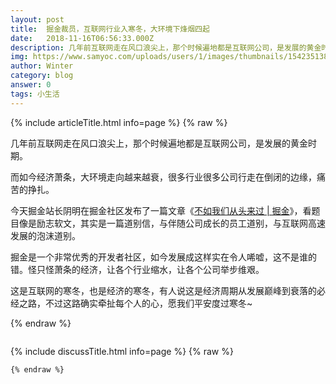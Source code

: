 ```yaml
---
layout: post
title:  掘金裁员，互联网行业入寒冬，大环境下烽烟四起
date:   2018-11-16T06:56:33.000Z
description: 几年前互联网走在风口浪尖上，那个时候遍地都是互联网公司，是发展的黄金时期。而如今经济萧条，大环境走向越来越衰，很多行业很多公司行走在倒闭的边缘，痛苦的挣扎...
img: https://www.samyoc.com/uploads/users/1/images/thumbnails/1542351387215.jpg
author: Winter
category: blog
answer: 0
tags: 小生活
---
```

<div class="article-root">
  <div class="article">
    {% include articleTitle.html info=page %}
    {% raw %}
    <div class="article-content"><p>几年前互联网走在风口浪尖上，那个时候遍地都是互联网公司，是发展的黄金时期。</p>

<p>而如今经济萧条，大环境走向越来越衰，很多行业很多公司行走在倒闭的边缘，痛苦的挣扎。</p>

<p>今天掘金站长阴明在掘金社区发布了一篇文章《<a href="https://juejin.im/post/5bedaad5e51d45728f1074d8" target="_blank">不如我们从头来过 | 掘金</a>》，看题目像是励志软文，其实是一篇道别信，与伴随公司成长的员工道别，与互联网高速发展的泡沫道别。</p>

<p>掘金是一个非常优秀的开发者社区，如今发展成这样实在令人唏嘘，这不是谁的错。怪只怪萧条的经济，让各个行业缩水，让各个公司举步维艰。</p>

<p>这是互联网的寒冬，也是经济的寒冬，有人说这是经济周期从发展巅峰到衰落的必经之路，不过这路确实牵扯每个人的心，愿我们平安度过寒冬~</p>
</div>
    {% endraw %}
  </div>
  <p style="height: 0;width:0;overflow: hidden;"> 第106篇《掘金裁员，互联网行业入寒冬，大环境下烽烟四起》来自Winter(https://github.com/aiyld/aiyld.github.io)的站点</p>
  <div class="discuss-wrapper">
    {% include discussTitle.html info=page %}
    {% raw %}
    
    {% endraw %}
  </div>
<div>
